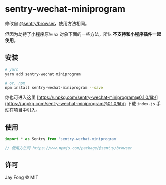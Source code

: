 # sentry-wechat-miniprogram

修改自 [@sentry/browser](https://www.npmjs.com/package/@sentry/browser)，使用方法相同。

但因为劫持了小程序原生 `wx` 对象下面的一些方法，所以 **不支持和小程序插件一起使用**。

## 安装

```bash
# yarn
yarn add sentry-wechat-miniprogram

# or, npm
npm install sentry-wechat-miniprogram --save
```

你也可进入这里 [https://unpkg.com/sentry-wechat-miniprogram@0.1.0/lib/](https://unpkg.com/sentry-wechat-miniprogram@0.1.0/lib/) 下载 `index.js` 手动在项目中引入。

## 使用

```js
import * as Sentry from 'sentry-wechat-miniprogram'

// 使用方法同 https://www.npmjs.com/package/@sentry/browser
```

## 许可

Jay Fong © MIT
